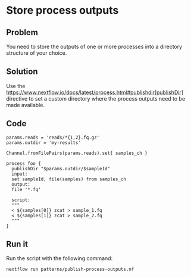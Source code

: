 # Store process outputs 

## Problem 

You need to store the outputs of one or more processes into a directory structure of your choice.

## Solution 

Use the https://www.nextflow.io/docs/latest/process.html#publishdir[publishDir] directive
to set a custom directory where the process outputs need to be made available.

## Code 

    params.reads = 'reads/*{1,2}.fq.gz'
    params.outdir = 'my-results'

    Channel.fromFilePairs(params.reads).set{ samples_ch }  

    process foo {
      publishDir "$params.outdir/$sampleId"
      input:
      set sampleId, file(samples) from samples_ch
      output:
      file '*.fq'

      script:
      """
      < ${samples[0]} zcat > sample_1.fq 
      < ${samples[1]} zcat > sample_2.fq 
      """
    }


## Run it 

Run the script with the following command: 


    nextflow run patterns/publish-process-outputs.nf 

